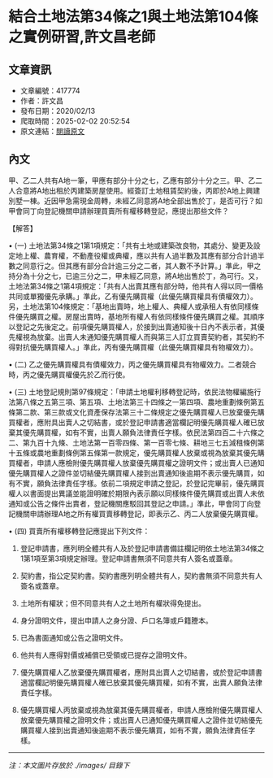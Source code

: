 # 結合土地法第34條之1與土地法第104條之實例研習,許文昌老師

## 文章資訊
- 文章編號：417774
- 作者：許文昌
- 發布日期：2020/02/13
- 爬取時間：2025-02-02 20:52:54
- 原文連結：[閱讀原文](https://real-estate.get.com.tw/Columns/detail.aspx?no=417774)

## 內文
甲、乙二人共有A地一筆，甲應有部分十分之七，乙應有部分十分之三。甲、乙二人合意將A地出租於丙建築房屋使用。經簽訂土地租賃契約後，丙即於A地上興建別墅一棟。近因甲急需現金周轉，未經乙同意將A地全部出售於丁，是否可行？如甲會同丁向登記機關申請辦理買賣所有權移轉登記，應提出那些文件？

【解答】

• (一) 土地法第34條之1第1項規定：「共有土地或建築改良物，其處分、變更及設定地上權、農育權，不動產役權或典權，應以共有人過半數及其應有部分合計過半數之同意行之。但其應有部分合計逾三分之二者，其人數不予計算。」準此，甲之持分為十分之七，已逾三分之二，甲未經乙同意，將A地出售於丁，為可行。又，土地法第34條之1第4項規定：「共有人出賣其應有部分時，他共有人得以同一價格共同或單獨優先承購。」準此，乙有優先購買權（此優先購買權具有債權效力）。另，土地法第104條規定：「基地出賣時，地上權人、典權人或承租人有依同樣條件優先購買之權。房屋出賣時，基地所有權人有依同樣條件優先購買之權。其順序以登記之先後定之。前項優先購買權人，於接到出賣通知後十日內不表示者，其優先權視為放棄。出賣人未通知優先購買權人而與第三人訂立買賣契約者，其契約不得對抗優先購買權人。」準此，丙有優先購買權（此優先購買權具有物權效力）。

• (二) 乙之優先購買權具有債權效力，丙之優先購買權具有物權效力。二者競合時，丙之優先購買權優先於乙而行使。

• (三) 土地登記規則第97條規定：「申請土地權利移轉登記時，依民法物權編施行法第八條之五第三項、第五項、土地法第三十四條之一第四項、農地重劃條例第五條第二款、第三款或文化資產保存法第三十二條規定之優先購買權人已放棄優先購買權者，應附具出賣人之切結書，或於登記申請書適當欄記明優先購買權人確已放棄其優先購買權，如有不實，出賣人願負法律責任字樣。依民法第四百二十六條之二、第九百十九條、土地法第一百零四條、第一百零七條、耕地三七五減租條例第十五條或農地重劃條例第五條第一款規定，優先購買權人放棄或視為放棄其優先購買權者，申請人應檢附優先購買權人放棄優先購買權之證明文件；或出賣人已通知優先購買權人之證件並切結優先購買權人接到出賣通知後逾期不表示優先購買，如有不實，願負法律責任字樣。依前二項規定申請之登記，於登記完畢前，優先購買權人以書面提出異議並能證明確於期限內表示願以同樣條件優先購買或出賣人未依通知或公告之條件出賣者，登記機關應駁回其登記之申請。」準此，甲會同丁向登記機關申請辦理A地之所有權買賣移轉登記，即表示乙、丙二人放棄優先購買權。

• (四) 買賣所有權移轉登記應提出下列文件：

1. 登記申請書，應列明全體共有人及於登記申請書備註欄記明依土地法第34條之1第1項至第3項規定辦理。登記申請書無須不同意共有人簽名或蓋章。

2. 契約書，指公定契約書。契約書應列明全體共有人，契約書無須不同意共有人簽名或蓋章。

3. 土地所有權狀；但不同意共有人之土地所有權狀得免提出。

4. 身分證明文件，提出申請人之身分證、戶口名簿或戶籍謄本。

5. 已為書面通知或公告之證明文件。

6. 他共有人應得對價或補償已受領或已提存之證明文件。

7. 優先購買權人乙放棄優先購買權者，應附具出賣人之切結書，或於登記申請書適當欄記明優先購買權人確已放棄其優先購買權，如有不實，出賣人願負法律責任字樣。

8. 優先購買權人丙放棄或視為放棄其優先購買權者，申請人應檢附優先購買權人放棄優先購買權之證明文件；或出賣人已通知優先購買權人之證件並切結優先購買權人接到出賣通知後逾期不表示優先購買，如有不實，願負法律責任字樣。
---
*注：本文圖片存放於 ./images/ 目錄下*
